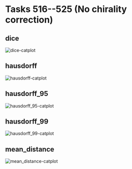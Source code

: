 Tasks 516--525 (No chirality correction)
==============

dice
----
![dice-catplot](img/catplot/dice.png)

hausdorff
---------
![hausdorff-catplot](img/catplot/hausdorff.png)

hausdorff_95
------------
![hausdorff_95-catplot](img/catplot/hausdorff_95.png)

hausdorff_99
------------
![hausdorff_99-catplot](img/catplot/hausdorff_99.png)

mean_distance
-------------
![mean_distance-catplot](img/catplot/mean_distance.png)
